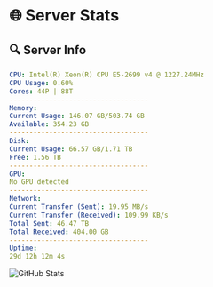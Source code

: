 # 🌐 Server Stats
## 🔍 Server Info
```yaml
CPU: Intel(R) Xeon(R) CPU E5-2699 v4 @ 1227.24MHz
CPU Usage: 0.60%
Cores: 44P | 88T
-----------------------------------
Memory:
Current Usage: 146.07 GB/503.74 GB
Available: 354.23 GB
-----------------------------------
Disk:
Current Usage: 66.57 GB/1.71 TB
Free: 1.56 TB
-----------------------------------
GPU:
No GPU detected
-----------------------------------
Network:
Current Transfer (Sent): 19.95 MB/s
Current Transfer (Received): 109.99 KB/s
Total Sent: 46.47 TB
Total Received: 404.00 GB
-----------------------------------
Uptime:
29d 12h 12m 4s
```
![GitHub Stats](https://img.shields.io/badge/Updated-2025-04-06_09:34:53-blue)